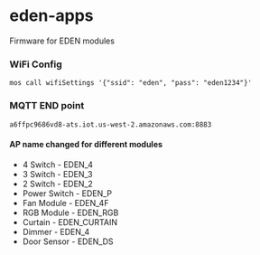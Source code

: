# eden-apps
 Firmware for EDEN modules
 
### WiFi Config
 ```
 mos call wifiSettings '{"ssid": "eden", "pass": "eden1234"}'
 ```

### MQTT END point
 ```
 a6ffpc9686vd8-ats.iot.us-west-2.amazonaws.com:8883
 ```

#### AP name changed for different modules
* 4 Switch          - EDEN_4
* 3 Switch          - EDEN_3
* 2 Switch          - EDEN_2
* Power Switch      - EDEN_P
* Fan Module        - EDEN_4F
* RGB Module        - EDEN_RGB
* Curtain           - EDEN_CURTAIN
* Dimmer            - EDEN_4
* Door Sensor       - EDEN_DS

